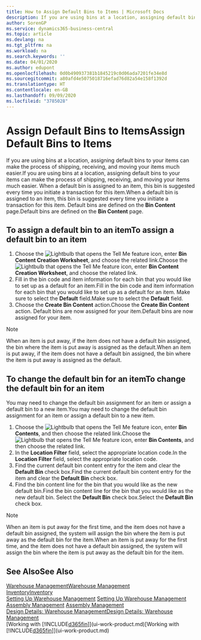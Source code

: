 ```yaml
---
title: How to Assign Default Bins to Items | Microsoft Docs
description: If you are using bins at a location, assigning default bins to your items can make the process of shipping, receiving, and moving your items much easier. When a default bin is assigned to an item, this bin is suggested every time you initiate a transaction for this item.
author: SorenGP
ms.service: dynamics365-business-central
ms.topic: article
ms.devlang: na
ms.tgt_pltfrm: na
ms.workload: na
ms.search.keywords: ''
ms.date: 04/01/2020
ms.author: edupont
ms.openlocfilehash: 0d0b490937381b1845219c0d06ada7201fe34e8d
ms.sourcegitcommit: a80afd4e5075018716efad76d82a54e158f1392d
ms.translationtype: HT
ms.contentlocale: en-GB
ms.lasthandoff: 09/09/2020
ms.locfileid: "3785028"
---
```

# <a name="assign-default-bins-to-items"></a><span data-ttu-id="e4e85-104">Assign Default Bins to Items</span><span class="sxs-lookup"><span data-stu-id="e4e85-104">Assign Default Bins to Items</span></span>
<span data-ttu-id="e4e85-105">If you are using bins at a location, assigning default bins to your items can make the process of shipping, receiving, and moving your items much easier.</span><span class="sxs-lookup"><span data-stu-id="e4e85-105">If you are using bins at a location, assigning default bins to your items can make the process of shipping, receiving, and moving your items much easier.</span></span> <span data-ttu-id="e4e85-106">When a default bin is assigned to an item, this bin is suggested every time you initiate a transaction for this item.</span><span class="sxs-lookup"><span data-stu-id="e4e85-106">When a default bin is assigned to an item, this bin is suggested every time you initiate a transaction for this item.</span></span> <span data-ttu-id="e4e85-107">Default bins are defined on the **Bin Content** page.</span><span class="sxs-lookup"><span data-stu-id="e4e85-107">Default bins are defined on the **Bin Content** page.</span></span>  

## <a name="to-assign-a-default-bin-to-an-item"></a><span data-ttu-id="e4e85-108">To assign a default bin to an item</span><span class="sxs-lookup"><span data-stu-id="e4e85-108">To assign a default bin to an item</span></span>
1.  <span data-ttu-id="e4e85-109">Choose the ![Lightbulb that opens the Tell Me feature](media/ui-search/search_small.png "Tell me what you want to do") icon, enter **Bin Content Creation Worksheet**, and choose the related link.</span><span class="sxs-lookup"><span data-stu-id="e4e85-109">Choose the ![Lightbulb that opens the Tell Me feature](media/ui-search/search_small.png "Tell me what you want to do") icon, enter **Bin Content Creation Worksheet**, and choose the related link.</span></span>  
2.  <span data-ttu-id="e4e85-110">Fill in the bin code and item information for each bin that you would like to set up as a default for an item.</span><span class="sxs-lookup"><span data-stu-id="e4e85-110">Fill in the bin code and item information for each bin that you would like to set up as a default for an item.</span></span> <span data-ttu-id="e4e85-111">Make sure to select the **Default** field.</span><span class="sxs-lookup"><span data-stu-id="e4e85-111">Make sure to select the **Default** field.</span></span>  
3.  <span data-ttu-id="e4e85-112">Choose the **Create Bin Content** action.</span><span class="sxs-lookup"><span data-stu-id="e4e85-112">Choose the **Create Bin Content** action.</span></span> <span data-ttu-id="e4e85-113">Default bins are now assigned for your item.</span><span class="sxs-lookup"><span data-stu-id="e4e85-113">Default bins are now assigned for your item.</span></span>  

> [!NOTE]  
>  <span data-ttu-id="e4e85-114">When an item is put away, if the item does not have a default bin assigned, the bin where the item is put away is assigned as the default.</span><span class="sxs-lookup"><span data-stu-id="e4e85-114">When an item is put away, if the item does not have a default bin assigned, the bin where the item is put away is assigned as the default.</span></span>  

## <a name="to-change-the-default-bin-for-an-item"></a><span data-ttu-id="e4e85-115">To change the default bin for an item</span><span class="sxs-lookup"><span data-stu-id="e4e85-115">To change the default bin for an item</span></span>  
<span data-ttu-id="e4e85-116">You may need to change the default bin assignment for an item or assign a default bin to a new item.</span><span class="sxs-lookup"><span data-stu-id="e4e85-116">You may need to change the default bin assignment for an item or assign a default bin to a new item.</span></span>    
1.  <span data-ttu-id="e4e85-117">Choose the ![Lightbulb that opens the Tell Me feature](media/ui-search/search_small.png "Tell me what you want to do") icon, enter **Bin Contents**, and then choose the related link.</span><span class="sxs-lookup"><span data-stu-id="e4e85-117">Choose the ![Lightbulb that opens the Tell Me feature](media/ui-search/search_small.png "Tell me what you want to do") icon, enter **Bin Contents**, and then choose the related link.</span></span>  
2.  <span data-ttu-id="e4e85-118">In the **Location Filter** field, select the appropriate location code.</span><span class="sxs-lookup"><span data-stu-id="e4e85-118">In the **Location Filter** field, select the appropriate location code.</span></span>  
3.  <span data-ttu-id="e4e85-119">Find the current default bin content entry for the item and clear the **Default Bin** check box.</span><span class="sxs-lookup"><span data-stu-id="e4e85-119">Find the current default bin content entry for the item and clear the **Default Bin** check box.</span></span>  
4.  <span data-ttu-id="e4e85-120">Find the bin content line for the bin that you would like as the new default bin.</span><span class="sxs-lookup"><span data-stu-id="e4e85-120">Find the bin content line for the bin that you would like as the new default bin.</span></span> <span data-ttu-id="e4e85-121">Select the **Default Bin** check box.</span><span class="sxs-lookup"><span data-stu-id="e4e85-121">Select the **Default Bin** check box.</span></span>  

> [!NOTE]  
>  <span data-ttu-id="e4e85-122">When an item is put away for the first time, and the item does not have a default bin assigned, the system will assign the bin where the item is put away as the default bin for the item.</span><span class="sxs-lookup"><span data-stu-id="e4e85-122">When an item is put away for the first time, and the item does not have a default bin assigned, the system will assign the bin where the item is put away as the default bin for the item.</span></span>  

## <a name="see-also"></a><span data-ttu-id="e4e85-123">See Also</span><span class="sxs-lookup"><span data-stu-id="e4e85-123">See Also</span></span>  
[<span data-ttu-id="e4e85-124">Warehouse Management</span><span class="sxs-lookup"><span data-stu-id="e4e85-124">Warehouse Management</span></span>](warehouse-manage-warehouse.md)  
[<span data-ttu-id="e4e85-125">Inventory</span><span class="sxs-lookup"><span data-stu-id="e4e85-125">Inventory</span></span>](inventory-manage-inventory.md)  
<span data-ttu-id="e4e85-126">[Setting Up Warehouse Management](warehouse-setup-warehouse.md)   </span><span class="sxs-lookup"><span data-stu-id="e4e85-126">[Setting Up Warehouse Management](warehouse-setup-warehouse.md)   </span></span>  
<span data-ttu-id="e4e85-127">[Assembly Management](assembly-assemble-items.md)  </span><span class="sxs-lookup"><span data-stu-id="e4e85-127">[Assembly Management](assembly-assemble-items.md)  </span></span>  
[<span data-ttu-id="e4e85-128">Design Details: Warehouse Management</span><span class="sxs-lookup"><span data-stu-id="e4e85-128">Design Details: Warehouse Management</span></span>](design-details-warehouse-management.md)  
<span data-ttu-id="e4e85-129">[Working with [!INCLUDE[d365fin](includes/d365fin_md.md)]](ui-work-product.md)</span><span class="sxs-lookup"><span data-stu-id="e4e85-129">[Working with [!INCLUDE[d365fin](includes/d365fin_md.md)]](ui-work-product.md)</span></span>
